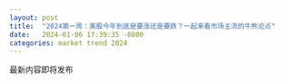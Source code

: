 ```yaml
---
layout: post
title:  "2024第一周：美股今年到底是要涨还是要跌？一起来看市场主流的牛熊论点"
date:   2024-01-06 17:39:35 -0800
categories: market trend 2024
---
```

最新内容即将发布
